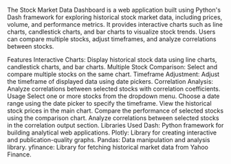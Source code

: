 The Stock Market Data Dashboard is a web application built using Python's Dash framework for exploring historical stock market data, including prices, volume, and performance metrics. It provides interactive charts such as line charts, candlestick charts, and bar charts to visualize stock trends. Users can compare multiple stocks, adjust timeframes, and analyze correlations between stocks.

Features
Interactive Charts: Display historical stock data using line charts, candlestick charts, and bar charts.
Multiple Stock Comparison: Select and compare multiple stocks on the same chart.
Timeframe Adjustment: Adjust the timeframe of displayed data using date pickers.
Correlation Analysis: Analyze correlations between selected stocks with correlation coefficients.
Usage
Select one or more stocks from the dropdown menu.
Choose a date range using the date picker to specify the timeframe.
View the historical stock prices in the main chart.
Compare the performance of selected stocks using the comparison chart.
Analyze correlations between selected stocks in the correlation output section.
Libraries Used
Dash: Python framework for building analytical web applications.
Plotly: Library for creating interactive and publication-quality graphs.
Pandas: Data manipulation and analysis library.
yfinance: Library for fetching historical market data from Yahoo Finance.
